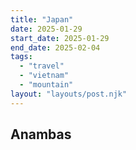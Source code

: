 ```yaml
---
title: "Japan"
date: 2025-01-29
start_date: 2025-01-29
end_date: 2025-02-04
tags:
  - "travel"
  - "vietnam"
  - "mountain"
layout: "layouts/post.njk"
---
```


## Anambas